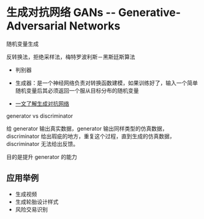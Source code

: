 # 生成对抗网络 GANs -- Generative-Adversarial Networks

随机变量生成

反转换法，拒绝采样法，梅特罗波利斯－黑斯廷斯算法

- 判别器
- 生成器：是一个神经网络负责对转换函数建模，如果训练好了，输入一个简单随机变量后其必须返回一个服从目标分布的随机变量


- [一文了解生成对抗网络](https://libertydream.github.io/2020/04/19/%E4%B8%80%E6%96%87%E4%BA%86%E8%A7%A3%E5%AF%B9%E6%8A%97%E7%94%9F%E6%88%90%E7%BD%91%E7%BB%9C/)


generator vs discriminator

给 generator 输出真实数据，generator 输出同样类型的仿真数据，discriminator 给出瑕疵的地方，重复这个过程，直到生成的仿真数据，discriminator 无法给出反馈。

目的是提升 generator 的能力

## 应用举例

- 生成视频
- 生成轮胎设计样式
- 风险交易识别